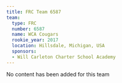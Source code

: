 ```yaml
---
title: FRC Team 6587
team:
  type: FRC
  number: 6587
  name: WCA Cougars
  rookie_year: 2017
  location: Hillsdale, Michigan, USA
  sponsors:
  - Will Carleton Charter School Academy
---
```


No content has been added for this team